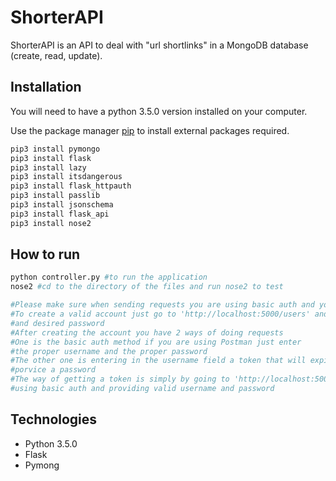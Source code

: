 # ShorterAPI

ShorterAPI is an API to deal with "url shortlinks" in a MongoDB database (create, read, update). 

## Installation
You will need to have a python 3.5.0 version installed on your computer.

Use the package manager [pip](https://pip.pypa.io/en/stable/) to install external packages required.

```bash
pip3 install pymongo
pip3 install flask
pip3 install lazy
pip3 install itsdangerous
pip3 install flask_httpauth
pip3 install passlib
pip3 install jsonschema
pip3 install flask_api
pip3 install nose2
```

## How to run

```bash
python controller.py #to run the application
nose2 #cd to the directory of the files and run nose2 to test 

#Please make sure when sending requests you are using basic auth and you are sending a valid username and password 
#To create a valid account just go to 'http://localhost:5000/users' and do a post request with your desired username
#and desired password 
#After creating the account you have 2 ways of doing requests 
#One is the basic auth method if you are using Postman just enter 
#the proper username and the proper password 
#The other one is entering in the username field a token that will expire after 10 min , if you do so you do not need to 
#porvice a password 
#The way of getting a token is simply by going to 'http://localhost:5000/token' and of course you will use a GET request 
#using basic auth and providing valid username and password
```

## Technologies
* Python 3.5.0
* Flask
* Pymong

    



